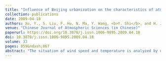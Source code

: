 ```yaml
---
title: "Influence of Beijing urbanization on the characteristics of atmospheric boundary layer"
collection: publications
date: 2009-04-18
authors: Xu, Y., S. Liu, F. Hu, N. Ma, Y. Wang, <b>Y. Shi</b>, and H. Jia
venue: "Chinese Journal of Atmospheric Sciences (in Chinese)"
paperurl: https://doi.org/10.3878/j.issn.1006-9895.2009.04.18
doi: 10.3878/j.issn.1006-9895.2009.04.18
volume: 33
pages: 859&ndash;867
abstract: "The situation of wind speed and temperature is analyzed by utilizing the observational meteorology data from the Beijing 325-m meteorology tower of the Institute of Atmospheric Physic of Chinese Academy of Sciences. The analysis indicates that the relative wind speed is in decrease, and at lower levels the decrease is even more apparent. The vertical increasing rate of wind speed, calculated by making a linear fitting of the wind speed profile, shows an increase trend at both the lower levels under 100 m and the levels above. The vertical decreasing rate of temperature, which is generated from the temperature profile, is in increase over those years, indicating the urbanization influence on the thermodynamic structure of boundary layer. By utilizing the wind speed profile in a nearly neutral stratification, the aerodynamic parameters of the boundary layer are calculated based on the Monin-Obukhov similarity theory, showing an apparent increasing trend of the roughness length and zero-plane displacement. The analysis also shows that the relationship between friction wind speed and average wind speed is linear, and the increasing trend of friction wind speed with the average wind speed increases becomes more and more apparent. The results of this paper can be referenced by the researches of urbanization and urban environment, and can also provide potential parameterization for the boundary layer model as well as the regional climate model."
---
```

